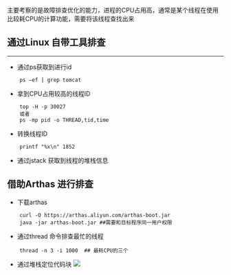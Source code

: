 主要考察的是故障排查优化的能力，进程的CPU占用高，通常是某个线程在使用比较耗CPU的计算功能，需要将该线程查找出来

## 通过Linux 自带工具排查

---

* 通过ps获取到进行id
```
    ps –ef | grep tomcat
```    
        
* 拿到CPU占用较高的线程ID
```
    top -H -p 30027
    或者
    ps -mp pid -o THREAD,tid,time
```
*  转换线程ID

```
    printf "%x\n" 1852
```

* 通过jstack 获取到线程的堆栈信息

## 借助Arthas 进行排查
* 下载arthas 
```
    curl -O https://arthas.aliyun.com/arthas-boot.jar
    java -jar arthas-boot.jar ##需要和目标程序同一用户权限
```
* 通过thread 命令排查最忙的线程
```
    thread -n 3 -i 1000  ## 最耗CPU的三个
```
* 通过堆栈定位代码块
  ![](http://image.e65535.com/github/20240617110009.png)